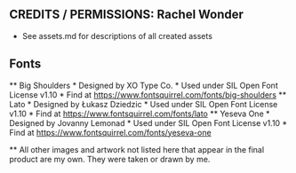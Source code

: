 ## CREDITS / PERMISSIONS: Rachel Wonder
* See assets.md for descriptions of all created assets 

## Fonts
** Big Shoulders
	* Designed by XO Type Co.
	* Used under SIL Open Font License v1.10
	* Find at https://www.fontsquirrel.com/fonts/big-shoulders
** Lato
	* Designed by Łukasz Dziedzic
	* Used under SIL Open Font License v1.10
	* Find at https://www.fontsquirrel.com/fonts/lato
** Yeseva One
	* Designed by Jovanny Lemonad
	* Used under SIL Open Font License v1.10
	* Find at https://www.fontsquirrel.com/fonts/yeseva-one
		

** All other images and artwork not listed here that appear in the final product are my own. They were taken or drawn by me. 
